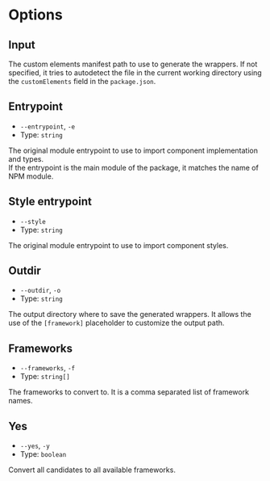# Options

## Input

The custom elements manifest path to use to generate the wrappers. If not specified, it tries to autodetect the file in the current working directory using the `customElements` field in the `package.json`.

## Entrypoint

-   `--entrypoint`, `-e`
-   Type: `string`

The original module entrypoint to use to import component implementation and types.  
If the entrypoint is the main module of the package, it matches the name of NPM module.

## Style entrypoint

-   `--style`
-   Type: `string`

The original module entrypoint to use to import component styles.

## Outdir

-   `--outdir`, `-o`
-   Type: `string`

The output directory where to save the generated wrappers. It allows the use of the `[framework]` placeholder to customize the output path.

## Frameworks

-   `--frameworks`, `-f`
-   Type: `string[]`

The frameworks to convert to. It is a comma separated list of framework names.

## Yes

-   `--yes`, `-y`
-   Type: `boolean`

Convert all candidates to all available frameworks.
